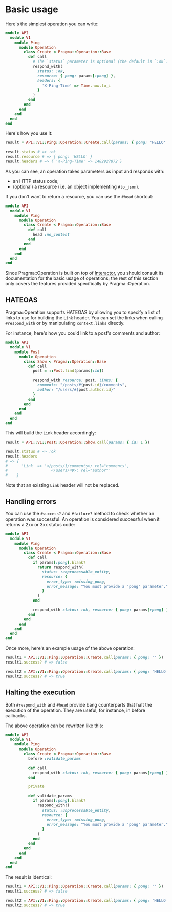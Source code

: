 # Basic usage

Here's the simplest operation you can write:

```ruby
module API
  module V1
    module Ping
      module Operation
        class Create < Pragma::Operation::Base
          def call
            # The `status` parameter is optional (the default is `:ok`).
            respond_with(
              status: :ok,
              resource: { pong: params[:pong] },
              headers: {
                'X-Ping-Time' => Time.now.to_i
              }
            )
          end
        end
      end
    end
  end
end
```

Here's how you use it:

```ruby
result = API::V1::Ping::Operation::Create.call(params: { pong: 'HELLO' })

result.status # => :ok
result.resource # => { pong: 'HELLO' }
result.headers # => { 'X-Ping-Time' => 1482927872 }
```

As you can see, an operation takes parameters as input and responds with:

- an HTTP status code;
- (optional) a resource (i.e. an object implementing `#to_json`).

If you don't want to return a resource, you can use the `#head` shortcut:

```ruby
module API
  module V1
    module Ping
      module Operation
        class Create < Pragma::Operation::Base
          def call
            head :no_content
          end
        end
      end
    end
  end
end
```

Since Pragma::Operation is built on top of [Interactor](https://github.com/collectiveidea/interactor),
you should consult its documentation for the basic usage of operations; the rest of this section
only covers the features provided specifically by Pragma::Operation.

## HATEOAS

Pragma::Operation supports HATEOAS by allowing you to specify a list of links to use for building
the `Link` header. You can set the links when calling `#respond_with` or by manipulating
`context.links` directly.

For instance, here's how you could link to a post's comments and author:

```ruby
module API
  module V1
    module Post
      module Operation
        class Show < Pragma::Operation::Base
          def call
            post = ::Post.find(params[:id])

            respond_with resource: post, links: {
              comments: "/posts/#{post.id}/comments",
              author: "/users/#{post.author.id}"
            }
          end
        end
      end
    end
  end
end
```

This will build the `Link` header accordingly:

```ruby
result = API::V1::Post::Operation::Show.call(params: { id: 1 })

result.status # => :ok
result.headers
# => {
#      'Link' => '</posts/1/comments>; rel="comments",
#                   </users/49>; rel="author"'
#    }
```

Note that an existing `Link` header will not be replaced.

## Handling errors

You can use the `#success?` and `#failure?` method to check whether an operation was successful. An
operation is considered successful when it returns a 2xx or 3xx status code:

```ruby
module API
  module V1
    module Ping
      module Operation
        class Create < Pragma::Operation::Base
          def call
            if params[:pong].blank?
              return respond_with(
                status: :unprocessable_entity,
                resource: {
                  error_type: :missing_pong,
                  error_message: "You must provide a 'pong' parameter."
                }
              )
            end

            respond_with status: :ok, resource: { pong: params[:pong] }
          end
        end
      end
    end
  end
end
```

Once more, here's an example usage of the above operation:

```ruby
result1 = API::V1::Ping::Operation::Create.call(params: { pong: '' })
result1.success? # => false

result2 = API::V1::Ping::Operation::Create.call(params: { pong: 'HELLO' })
result2.success? # => true
```

## Halting the execution

Both `#respond_with` and `#head` provide bang counterparts that halt the execution of the operation.
They are useful, for instance, in before callbacks.

The above operation can be rewritten like this:

```ruby
module API
  module V1
    module Ping
      module Operation
        class Create < Pragma::Operation::Base
          before :validate_params

          def call
            respond_with status: :ok, resource: { pong: params[:pong] }
          end

          private

          def validate_params
            if params[:pong].blank?
              respond_with!(
                status: :unprocessable_entity,
                resource: {
                  error_type: :missing_pong,
                  error_message: "You must provide a 'pong' parameter."
                }
              )
            end
          end
        end
      end
    end
  end
end
```

The result is identical:

```ruby
result1 = API::V1::Ping::Operation::Create.call(params: { pong: '' })
result1.success? # => false

result2 = API::V1::Ping::Operation::Create.call(params: { pong: 'HELLO' })
result2.success? # => true
```
